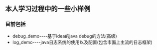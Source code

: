## 本人学习过程中的一些小样例
### 目前包括
- debug_demo----基于idea的java debug的方法(高级)
- log_demo----java日志系统的使用以及配置(包含市面上主流的日志框架)